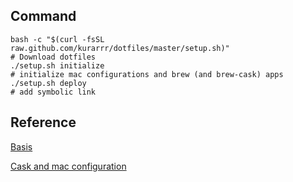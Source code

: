 ## Command

```
bash -c "$(curl -fsSL raw.github.com/kurarrr/dotfiles/master/setup.sh)"
# Download dotfiles
./setup.sh initialize
# initialize mac configurations and brew (and brew-cask) apps
./setup.sh deploy
# add symbolic link
```

## Reference

[Basis](https://github.com/okamos/dotfiles)

[Cask and mac configuration](https://queryok.ikuwow.com/entry/dotfiles-refined-with-brewfile/)
